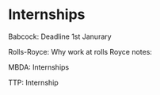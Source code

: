 # Internships

Babcock:
Deadline 1st Janurary

Rolls-Royce:
Why work at rolls Royce notes:

MBDA: Internships


TTP: Internship

